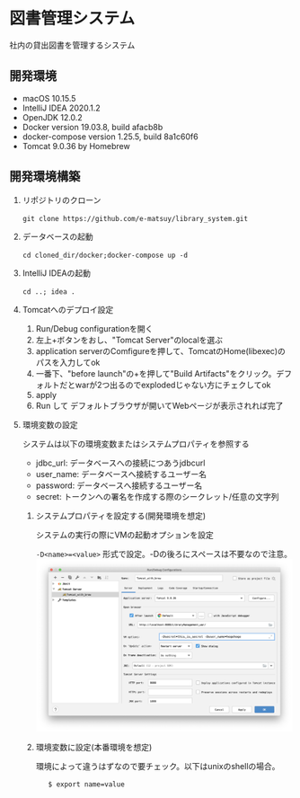 # 図書管理システム
社内の貸出図書を管理するシステム

## 開発環境
* macOS 10.15.5
* IntelliJ IDEA 2020.1.2
* OpenJDK 12.0.2
* Docker version 19.03.8, build afacb8b
* docker-compose version 1.25.5, build 8a1c60f6
* Tomcat 9.0.36 by Homebrew

## 開発環境構築
1. リポジトリのクローン

    `git clone https://github.com/e-matsuy/library_system.git`
1. データベースの起動

    `cd cloned_dir/docker;docker-compose up -d`
1. IntelliJ IDEAの起動

    `cd ..; idea .`
1. Tomcatへのデプロイ設定
    1. Run/Debug configurationを開く<br>
    1. 左上+ボタンをおし、"Tomcat Server"のlocalを選ぶ
    1. application serverのComfigureを押して、TomcatのHome(libexec)のパスを入力してok
    1. 一番下、"before launch"の+を押して"Build Artifacts"をクリック。デフォルトだとwarが2つ出るのでexplodedじゃない方にチェクしてok
    1. apply
    1. Run して デフォルトブラウザが開いてWebページが表示されれば完了
    
1. 環境変数の設定

    システムは以下の環境変数またはシステムプロパティを参照する
    * jdbc_url: データベースへの接続につあうjdbcurl
    * user_name: データベースへ接続するユーザー名
    * password: データベースへ接続するユーザー名
    * secret: トークンへの署名を作成する際のシークレット/任意の文字列
    1. システムプロパティを設定する(開発環境を想定)
    
        システムの実行の際にVMの起動オプションを設定
        
        `-D<name>=<value>` 形式で設定。-Dの後ろにスペースは不要なので注意。
       ![](img/run_config_sysprep.png)
    1. 環境変数に設定(本番環境を想定)
    
        環境によって違うはずなので要チェック。以下はunixのshellの場合。
        ```shell
           $ export name=value
        ```